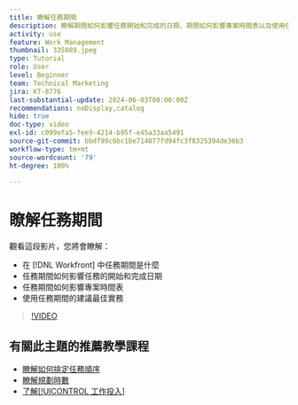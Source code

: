 ```yaml
---
title: 瞭解任務期間
description: 瞭解期間如何影響任務開始和完成的日期、期間如何影響專案時間表以及使用任務期間的一些最佳實務。
activity: use
feature: Work Management
thumbnail: 335089.jpeg
type: Tutorial
role: User
level: Beginner
team: Technical Marketing
jira: KT-8776
last-substantial-update: 2024-06-03T00:00:00Z
recommendations: noDisplay,catalog
hide: true
doc-type: video
exl-id: c099efa5-fee9-4214-b95f-e45a33aa5491
source-git-commit: bbdf99c6bc1be714077fd94fc3f8325394de36b3
workflow-type: tm+mt
source-wordcount: '79'
ht-degree: 100%

---
```


# 瞭解任務期間

觀看這段影片，您將會瞭解：

* 在 [!DNL Workfront] 中任務期間是什麼
* 任務期間如何影響任務的開始和完成日期
* 任務期間如何影響專案時間表
* 使用任務期間的建議最佳實務

>[!VIDEO](https://video.tv.adobe.com/v/335089/?quality=12&learn=on&enablevpops=1)

## 有關此主題的推薦教學課程

* [瞭解如何排定任務順序](/help/manage-work/tasks/learn-to-sequence-tasks.md)
* [瞭解規劃時數](/help/manage-work/tasks/understand-planned-hours.md)
* [了解[!UICONTROL 工作投入]](/help/manage-work/tasks/understand-work-effort.md)
